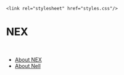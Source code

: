 <!DOCTYPE html>
<html lang="en">
<head>
  <meta charset="utf-8">
    <meta name="viewport" content="width=device-width, initial-scale=1, shrink-to-fit=no">

    <link rel="stylesheet" href="styles.css"/>
<h1>
NEX
</h1>

</head>
<br>

<body>
<ul>
  <li><a href="aboutnex.html">About NEX</a></li>
  <li><a href="aboutnell.html">About Nell</a></li>



  <script src="https://code.jquery.com/jquery-3.3.1.slim.min.js" integrity="sha384-q8i/X+965DzO0rT7abK41JStQIAqVgRVzpbzo5smXKp4YfRvH+8abtTE1Pi6jizo" crossorigin="anonymous"></script>
  <script src="https://cdnjs.cloudflare.com/ajax/libs/popper.js/1.14.7/umd/popper.min.js" integrity="sha384-UO2eT0CpHqdSJQ6hJty5KVphtPhzWj9WO1clHTMGa3JDZwrnQq4sF86dIHNDz0W1" crossorigin="anonymous"></script>
  <script src="https://stackpath.bootstrapcdn.com/bootstrap/4.3.1/js/bootstrap.min.js" integrity="sha384-JjSmVgyd0p3pXB1rRibZUAYoIIy6OrQ6VrjIEaFf/nJGzIxFDsf4x0xIM+B07jRM" crossorigin="anonymous"></script>
  </body>
  </html>


